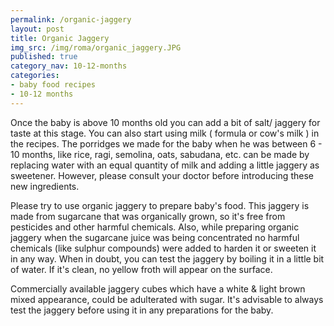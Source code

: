 ```yaml
---
permalink: /organic-jaggery
layout: post
title: Organic Jaggery
img_src: /img/roma/organic_jaggery.JPG
published: true
category_nav: 10-12-months
categories:
- baby food recipes
- 10-12 months
---
```

<div class="recipe-content">

Once the baby is above 10 months old you can add a bit of salt/ jaggery for taste at this stage. 
You can also start using milk ( formula or cow's milk ) in the recipes. 
The porridges we made for the baby when he was between 6 - 10 months, like rice, ragi, semolina, oats, sabudana, etc. 
can be made by replacing water with an equal quantity of milk and adding a little jaggery as sweetener. 
However, please consult your doctor before introducing these new ingredients.
<!--more-->

<p>
</p>

Please try to use organic jaggery to prepare baby's food. This jaggery is made from sugarcane that was organically grown, 
so it's free from pesticides and other harmful chemicals. Also, while preparing organic jaggery when the sugarcane juice was 
being concentrated no harmful chemicals (like sulphur compounds) were added to harden it or sweeten it in any way. 
When in doubt, you can test the jaggery by boiling it in a little bit of water. If it's clean, no yellow froth will appear 
on the surface.

<p>
</p>
Commercially available jaggery cubes which have a white & light brown mixed appearance, could be adulterated with sugar.
It's advisable to always test the jaggery before using it in any preparations for the baby. 

</div>
